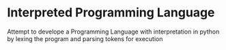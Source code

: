 # Interpreted Programming Language
 Attempt to develope a Programming Language with interpretation in python by lexing the program and parsing tokens for execution
